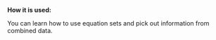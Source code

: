 **How it is used:**

You can learn how to use equation sets and pick out information from combined data.
